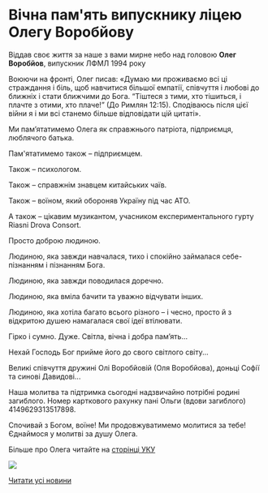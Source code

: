 # Вічна пам&#39;ять випускнику ліцею Олегу Воробйову

Віддав своє життя за наше з вами мирне небо над головою **Олег Воробйов**, випускник ЛФМЛ 1994 року

Воюючи на фронті, Олег писав: «Думаю ми проживаємо всі ці страждання і біль, щоб навчитися більшої емпатії, співчуття і любові до ближніх і стати ближчими до Бога. “Тіштеся з тими, хто тішиться, і плачте з отими, хто плаче!” (До Римлян 12:15). Сподіваюсь після цієї війни я і ми всі станемо більше відповідати цій цитаті».

Ми пам’ятатимемо Олега як справжнього патріота, підприємця, люблячого батька.

Пам'ятатимемо також – підприємцем.

Також – психологом.

Також – справжнім знавцем китайських чаїв.

Також – воїном, який обороняв Україну під час АТО.

А також – цікавим музикантом, учасником експериментального гурту Riasni Drova Consort.

Просто доброю людиною.

Людиною, яка завжди навчалася, тихо і спокійно займалася себе-пізнанням і пізнанням Бога.

Людиною, яка завжди поводилася доречно.

Людиною, яка вміла бачити та уважно відчувати інших.

Людиною, яка хотіла багато всього різного – і чесно, просто й з відкритою душею намагалася свої ідеї втілювати.

Гірко і сумно. Дуже. Світла, вічна і добра пам’ять...

Нехай Господь Бог прийме його до свого світлого світу...

Великі співчуття дружині Олі Воробйовій (Оля Воробйова), доньці Софії та синові Давидові...

Наша молитва та підтримка сьогодні надзвичайно потрібні родині загиблого. Номер карткового рахунку пані Ольги (вдови загиблого) 4149629313517898.

Спочивай з Богом, воїне! Ми продовжуватимемо молитися за тебе! Єднаймося у молитві за душу Олега.

Більше про Олега читайте на [сторінці УКУ](https://www.facebook.com/UkrainianCatholicUniversity/posts/5457545484277209)

![](/images/blog/вічна-память-випускнику-ліцею-олегу-воробйову/олег_воробйов.jpg)

[Читати усі новини](/news)
